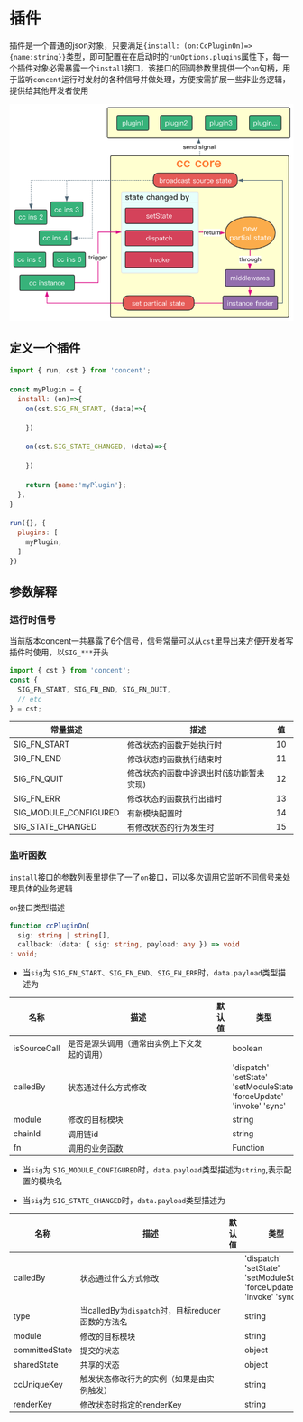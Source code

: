 # 插件

插件是一个普通的json对象，只要满足`{install: (on:CcPluginOn)=>{name:string}}`类型，即可配置在在启动时的`runOptions.plugins`属性下，每一个插件对象必需暴露一个`install`接口，该接口的回调参数里提供一个`on`句柄，用于监听`concent`运行时发射的各种信号并做处理，方便按需扩展一些非业务逻辑，提供给其他开发者使用

![](/img/cc-state-broadcast-process.png)


## 定义一个插件

```js
import { run, cst } from 'concent';

const myPlugin = {
  install: (on)=>{
    on(cst.SIG_FN_START, (data)=>{

    })

    on(cst.SIG_STATE_CHANGED, (data)=>{
      
    })

    return {name:'myPlugin'};
  },
}

run({}, {
  plugins: [
    myPlugin,
  ]
})
```

## 参数解释

### 运行时信号
当前版本concent一共暴露了6个信号，信号常量可以从`cst`里导出来方便开发者写插件时使用，以`SIG_***`开头

```js
import { cst } from 'concent';
const { 
  SIG_FN_START, SIG_FN_END, SIG_FN_QUIT,
  // etc
} = cst;
```

常量描述 | <div style="width:250px;">描述</div> | 值 | 类型
-|-|-|-
 SIG_FN_START | 修改状态的函数开始执行时 | 10 | number
 SIG_FN_END | 修改状态的函数执行结束时 | 11 | number
 SIG_FN_QUIT | 修改状态的函数中途退出时(该功能暂未实现) | 12 | number
 SIG_FN_ERR | 修改状态的函数执行出错时 | 13 | number
 SIG_MODULE_CONFIGURED | 有新模块配置时 | 14 | number
 SIG_STATE_CHANGED | 有修改状态的行为发生时 | 15 | number

### 监听函数
`install`接口的参数列表里提供了一了`on`接口，可以多次调用它监听不同信号来处理具体的业务逻辑

`on`接口类型描述
```ts
function ccPluginOn(
  sig: string | string[], 
  callback: (data: { sig: string, payload: any }) => void
: void;
```

- 当`sig`为 `SIG_FN_START`、`SIG_FN_END`、`SIG_FN_ERR`时，`data.payload`类型描述为

名称 | <div style="width:250px;">描述</div> |  默认值  | 类型 
-|-|-|-  
 isSourceCall | 是否是源头调用（通常由实例上下文发起的调用） | | boolean 
 calledBy | 状态通过什么方式修改 | | 'dispatch' 'setState' 'setModuleState' 'forceUpdate' 'invoke' 'sync'
 module | 修改的目标模块 | | string
 chainId | 调用链id | | string 
 fn | 调用的业务函数 | | Function

- 当`sig`为 `SIG_MODULE_CONFIGURED`时，`data.payload`类型描述为`string`,表示配置的模块名


- 当`sig`为 `SIG_STATE_CHANGED`时，`data.payload`类型描述为

名称 | <div style="width:250px;">描述</div> |  默认值  | 类型 
-|-|-|-  
 calledBy | 状态通过什么方式修改 | | 'dispatch' 'setState' 'setModuleState' 'forceUpdate' 'invoke' 'sync'
 type | 当calledBy为`dispatch`时，目标reducer函数的方法名 | | string 
 module | 修改的目标模块 | | string
 committedState | 提交的状态 | | object 
 sharedState | 共享的状态 | | object
 ccUniqueKey | 触发状态修改行为的实例（如果是由实例触发） | | string
 renderKey | 修改状态时指定的renderKey | | string
